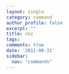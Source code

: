 ```yaml
---
layout: single
category: command
author_profile: false
excerpt: ""
title: nnz
tags:
comments: true
date: '2011-08-31'
sidebar:
  nav: "commands"
---
```


